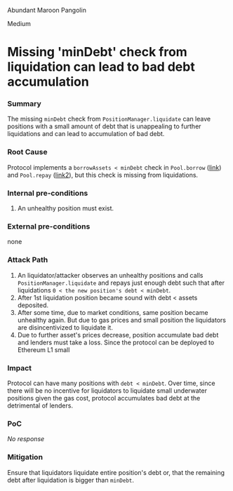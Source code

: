Abundant Maroon Pangolin

Medium

# Missing 'minDebt' check from liquidation can lead to bad debt accumulation

### Summary


The missing `minDebt` check from `PositionManager.liquidate` can leave positions with a small amount of debt that is unappealing to further liquidations and  can lead to accumulation of bad debt. 

### Root Cause

Protocol implements a `borrowAssets < minDebt` check in `Pool.borrow` ([link](https://github.com/sherlock-audit/2024-08-sentiment-v2/blob/0b472f4bffdb2c7432a5d21f1636139cc01561a5/protocol-v2/src/Pool.sol#L452)) and `Pool.repay` ([link2](https://github.com/sherlock-audit/2024-08-sentiment-v2/blob/0b472f4bffdb2c7432a5d21f1636139cc01561a5/protocol-v2/src/Pool.sol#L511)), but this check is missing from liquidations. 

### Internal pre-conditions

1. An unhealthy position must exist.

### External pre-conditions

none

### Attack Path

1. An liquidator/attacker observes an unhealthy positions and calls `PositionManager.liquidate` and repays just enough debt such that after liquidations  `0 < the new position's debt < minDebt`. 
2. After 1st liquidation position became sound with debt < assets deposited.
3. After some time, due to market conditions, same position became unhealthy again. But due to gas prices and small position the liquidators are disincentivized to liquidate it.  
4. Due to further asset's prices decrease, position accumulate bad debt and lenders must take a loss. 
Since the protocol can be deployed to Ethereum L1 small

### Impact

Protocol can have many positions with `debt < minDebt`. Over time, since there will be no incentive for liquidators to liquidate small underwater positions given the gas cost, protocol accumulates bad debt at the detrimental of lenders.

### PoC

_No response_

### Mitigation

Ensure that liquidators liquidate entire position's debt or, that the remaining debt after liquidation is bigger than `minDebt`. 